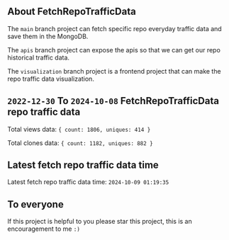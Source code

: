 ## About FetchRepoTrafficData

The `main` branch project can fetch specific repo everyday traffic data and save them in the MongoDB.

The `apis` branch project can expose the apis so that we can get our repo historical traffic data.

The `visualization` branch project is a frontend project that can make the repo traffic data visualization.

## `2022-12-30` To `2024-10-08` FetchRepoTrafficData repo traffic data

Total views data: `{ count: 1806, uniques: 414 }`

Total clones data: `{ count: 1182, uniques: 882 }`

## Latest fetch repo traffic data time

Latest fetch repo traffic data time: `2024-10-09 01:19:35`

## To everyone

If this project is helpful to you please star this project, this is an encouragement to me `:)`



